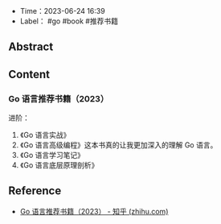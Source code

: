 - Time：2023-06-24 16:39
- Label： #go #book #推荐书籍

## Abstract

## Content

### Go 语言推荐书籍（2023）

进阶：

1. 《Go 语言实战》
2. 《Go 语言高级编程》这本书真的让我更加深入的理解 Go 语言。
3. 《Go 语言学习笔记》
4. 《Go 语言底层原理剖析》

## Reference

- [Go 语言推荐书籍（2023） - 知乎 (zhihu.com)](https://zhuanlan.zhihu.com/p/609967190)
